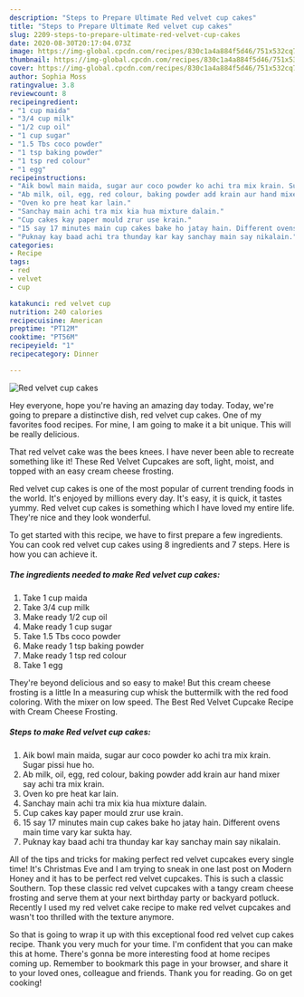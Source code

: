 ```yaml
---
description: "Steps to Prepare Ultimate Red velvet cup cakes"
title: "Steps to Prepare Ultimate Red velvet cup cakes"
slug: 2209-steps-to-prepare-ultimate-red-velvet-cup-cakes
date: 2020-08-30T20:17:04.073Z
image: https://img-global.cpcdn.com/recipes/830c1a4a884f5d46/751x532cq70/red-velvet-cup-cakes-recipe-main-photo.jpg
thumbnail: https://img-global.cpcdn.com/recipes/830c1a4a884f5d46/751x532cq70/red-velvet-cup-cakes-recipe-main-photo.jpg
cover: https://img-global.cpcdn.com/recipes/830c1a4a884f5d46/751x532cq70/red-velvet-cup-cakes-recipe-main-photo.jpg
author: Sophia Moss
ratingvalue: 3.8
reviewcount: 8
recipeingredient:
- "1 cup maida"
- "3/4 cup milk"
- "1/2 cup oil"
- "1 cup sugar"
- "1.5 Tbs coco powder"
- "1 tsp baking powder"
- "1 tsp red colour"
- "1 egg"
recipeinstructions:
- "Aik bowl main maida, sugar aur coco powder ko achi tra mix krain. Sugar pissi hue ho."
- "Ab milk, oil, egg, red colour, baking powder add krain aur hand mixer say achi tra mix krain."
- "Oven ko pre heat kar lain."
- "Sanchay main achi tra mix kia hua mixture dalain."
- "Cup cakes kay paper mould zrur use krain."
- "15 say 17 minutes main cup cakes bake ho jatay hain. Different ovens main time vary kar sukta hay."
- "Puknay kay baad achi tra thunday kar kay sanchay main say nikalain."
categories:
- Recipe
tags:
- red
- velvet
- cup

katakunci: red velvet cup 
nutrition: 240 calories
recipecuisine: American
preptime: "PT12M"
cooktime: "PT56M"
recipeyield: "1"
recipecategory: Dinner

---
```



![Red velvet cup cakes](https://img-global.cpcdn.com/recipes/830c1a4a884f5d46/751x532cq70/red-velvet-cup-cakes-recipe-main-photo.jpg)

Hey everyone, hope you're having an amazing day today. Today, we're going to prepare a distinctive dish, red velvet cup cakes. One of my favorites food recipes. For mine, I am going to make it a bit unique. This will be really delicious.

That red velvet cake was the bees knees. I have never been able to recreate something like it! These Red Velvet Cupcakes are soft, light, moist, and topped with an easy cream cheese frosting.

Red velvet cup cakes is one of the most popular of current trending foods in the world. It's enjoyed by millions every day. It's easy, it is quick, it tastes yummy. Red velvet cup cakes is something which I have loved my entire life. They're nice and they look wonderful.


To get started with this recipe, we have to first prepare a few ingredients. You can cook red velvet cup cakes using 8 ingredients and 7 steps. Here is how you can achieve it.

<!--inarticleads1-->

##### The ingredients needed to make Red velvet cup cakes:

1. Take 1 cup maida
1. Take 3/4 cup milk
1. Make ready 1/2 cup oil
1. Make ready 1 cup sugar
1. Take 1.5 Tbs coco powder
1. Make ready 1 tsp baking powder
1. Make ready 1 tsp red colour
1. Take 1 egg


They&#39;re beyond delicious and so easy to make! But this cream cheese frosting is a little In a measuring cup whisk the buttermilk with the red food coloring. With the mixer on low speed. The Best Red Velvet Cupcake Recipe with Cream Cheese Frosting. 

<!--inarticleads2-->

##### Steps to make Red velvet cup cakes:

1. Aik bowl main maida, sugar aur coco powder ko achi tra mix krain. Sugar pissi hue ho.
1. Ab milk, oil, egg, red colour, baking powder add krain aur hand mixer say achi tra mix krain.
1. Oven ko pre heat kar lain.
1. Sanchay main achi tra mix kia hua mixture dalain.
1. Cup cakes kay paper mould zrur use krain.
1. 15 say 17 minutes main cup cakes bake ho jatay hain. Different ovens main time vary kar sukta hay.
1. Puknay kay baad achi tra thunday kar kay sanchay main say nikalain.


All of the tips and tricks for making perfect red velvet cupcakes every single time! It&#39;s Christmas Eve and I am trying to sneak in one last post on Modern Honey and it has to be perfect red velvet cupcakes. This is such a classic Southern. Top these classic red velvet cupcakes with a tangy cream cheese frosting and serve them at your next birthday party or backyard potluck. Recently I used my red velvet cake recipe to make red velvet cupcakes and wasn&#39;t too thrilled with the texture anymore. 

So that is going to wrap it up with this exceptional food red velvet cup cakes recipe. Thank you very much for your time. I'm confident that you can make this at home. There's gonna be more interesting food at home recipes coming up. Remember to bookmark this page in your browser, and share it to your loved ones, colleague and friends. Thank you for reading. Go on get cooking!
